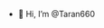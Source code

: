 - 👋 Hi, I’m @Taran660


<!---
Taran660/Taran660 is a ✨ special ✨ repository because its `README.md` (this file) appears on your GitHub profile.
You can click the Preview link to take a look at your changes.
--->
